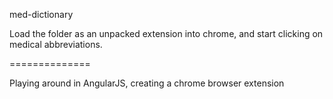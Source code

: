 med-dictionary

Load the folder as an unpacked extension into chrome, and start clicking on medical abbreviations.

==============

Playing around in AngularJS, creating a chrome browser extension
